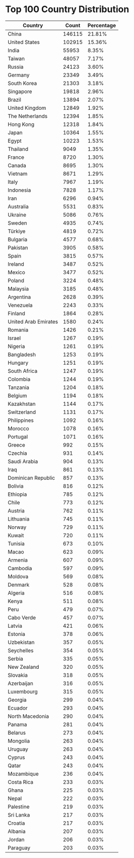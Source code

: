 # Top 100 Country Distribution
| Country | Count | Percentage |
|----|----|----|
| China | 146115 | 21.81% |
| United States | 102915 | 15.36% |
| India | 55953 | 8.35% |
| Taiwan | 48057 | 7.17% |
| Russia | 24123 | 3.60% |
| Germany | 23349 | 3.49% |
| South Korea | 21303 | 3.18% |
| Singapore | 19818 | 2.96% |
| Brazil | 13894 | 2.07% |
| United Kingdom | 12849 | 1.92% |
| The Netherlands | 12394 | 1.85% |
| Hong Kong | 12318 | 1.84% |
| Japan | 10364 | 1.55% |
| Egypt | 10223 | 1.53% |
| Thailand | 9049 | 1.35% |
| France | 8720 | 1.30% |
| Canada | 8695 | 1.30% |
| Vietnam | 8671 | 1.29% |
| Italy | 7967 | 1.19% |
| Indonesia | 7828 | 1.17% |
| Iran | 6296 | 0.94% |
| Australia | 5531 | 0.83% |
| Ukraine | 5086 | 0.76% |
| Sweden | 4935 | 0.74% |
| Türkiye | 4819 | 0.72% |
| Bulgaria | 4577 | 0.68% |
| Pakistan | 3905 | 0.58% |
| Spain | 3815 | 0.57% |
| Ireland | 3487 | 0.52% |
| Mexico | 3477 | 0.52% |
| Poland | 3224 | 0.48% |
| Malaysia | 3185 | 0.48% |
| Argentina | 2628 | 0.39% |
| Venezuela | 2243 | 0.33% |
| Finland | 1864 | 0.28% |
| United Arab Emirates | 1580 | 0.24% |
| Romania | 1426 | 0.21% |
| Israel | 1267 | 0.19% |
| Nigeria | 1261 | 0.19% |
| Bangladesh | 1253 | 0.19% |
| Hungary | 1251 | 0.19% |
| South Africa | 1247 | 0.19% |
| Colombia | 1244 | 0.19% |
| Tanzania | 1204 | 0.18% |
| Belgium | 1194 | 0.18% |
| Kazakhstan | 1144 | 0.17% |
| Switzerland | 1131 | 0.17% |
| Philippines | 1092 | 0.16% |
| Morocco | 1078 | 0.16% |
| Portugal | 1071 | 0.16% |
| Greece | 992 | 0.15% |
| Czechia | 931 | 0.14% |
| Saudi Arabia | 904 | 0.13% |
| Iraq | 861 | 0.13% |
| Dominican Republic | 857 | 0.13% |
| Bolivia | 816 | 0.12% |
| Ethiopia | 785 | 0.12% |
| Chile | 773 | 0.12% |
| Austria | 762 | 0.11% |
| Lithuania | 745 | 0.11% |
| Norway | 729 | 0.11% |
| Kuwait | 720 | 0.11% |
| Tunisia | 673 | 0.10% |
| Macao | 623 | 0.09% |
| Armenia | 607 | 0.09% |
| Cambodia | 597 | 0.09% |
| Moldova | 569 | 0.08% |
| Denmark | 528 | 0.08% |
| Algeria | 516 | 0.08% |
| Kenya | 511 | 0.08% |
| Peru | 479 | 0.07% |
| Cabo Verde | 457 | 0.07% |
| Latvia | 421 | 0.06% |
| Estonia | 378 | 0.06% |
| Uzbekistan | 357 | 0.05% |
| Seychelles | 354 | 0.05% |
| Serbia | 335 | 0.05% |
| New Zealand | 320 | 0.05% |
| Slovakia | 318 | 0.05% |
| Azerbaijan | 316 | 0.05% |
| Luxembourg | 315 | 0.05% |
| Georgia | 299 | 0.04% |
| Ecuador | 293 | 0.04% |
| North Macedonia | 290 | 0.04% |
| Panama | 281 | 0.04% |
| Belarus | 273 | 0.04% |
| Mongolia | 263 | 0.04% |
| Uruguay | 263 | 0.04% |
| Cyprus | 243 | 0.04% |
| Qatar | 243 | 0.04% |
| Mozambique | 236 | 0.04% |
| Costa Rica | 233 | 0.03% |
| Ghana | 225 | 0.03% |
| Nepal | 222 | 0.03% |
| Palestine | 219 | 0.03% |
| Sri Lanka | 217 | 0.03% |
| Croatia | 217 | 0.03% |
| Albania | 207 | 0.03% |
| Jordan | 206 | 0.03% |
| Paraguay | 203 | 0.03% |
